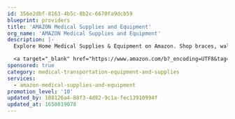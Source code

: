 ```yaml
---
id: 356e2dbf-8163-4b5c-8b2c-6670fa9dcb59
blueprint: providers
title: 'AMAZON Medical Supplies and Equipment'
org_name: 'AMAZON Medical Supplies and Equipment'
description: |-
  Explore Home Medical Supplies & Equipment on Amazon. Shop braces, walkers, canes, scooters, wheelchairs, bathroom aids, blood pressure monitors & more.

  <a target="_blank" href="https://www.amazon.com/b?_encoding=UTF8&tag=488299-20&linkCode=ur2&linkId=6b264481c0056f1fada173792cd154b5&camp=1789&creative=9325&node=3775161">Medical Supplies and Equipment</a>
sponsored: true
category: medical-transportation-equipment-and-supplies
services:
  - amazon-medical-supplies-and-equipment
promotion_level: '10'
updated_by: 188126a4-88f3-4d82-9c1a-fec13910994f
updated_at: 1650819078
---
```

